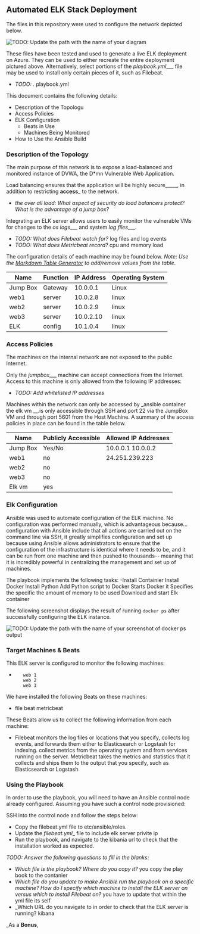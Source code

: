 ## Automated ELK Stack Deployment

The files in this repository were used to configure the network depicted below.

![TODO: Update the path with the name of your diagram](Images/diagram_project1.png)

These files have been tested and used to generate a live ELK deployment on Azure. They can be used to either recreate the entire deployment pictured above. Alternatively, select portions of the _playbook.yml____ file may be used to install only certain pieces of it, such as Filebeat.

  - _TODO: ._ playbook.yml

This document contains the following details:
- Description of the Topologu
- Access Policies
- ELK Configuration
  - Beats in Use
  - Machines Being Monitored
- How to Use the Ansible Build


### Description of the Topology

The main purpose of this network is to expose a load-balanced and monitored instance of DVWA, the D*mn Vulnerable Web Application.

Load balancing ensures that the application will be highly secure_____, in addition to restricting __access___ to the network.
- _the over all load: What aspect of security do load balancers protect? What is the advantage of a jump box?_

Integrating an ELK server allows users to easily monitor the vulnerable VMs for changes to the _os logs____ and system _log files____.
- _TODO: What does Filebeat watch for?_ log files and log events
- _TODO: What does Metricbeat record?_ cpu and memory load

The configuration details of each machine may be found below.
_Note: Use the [Markdown Table Generator](http://www.tablesgenerator.com/markdown_tables) to add/remove values from the table_.

| Name     | Function | IP Address | Operating System |
|----------|----------|------------|------------------|
| Jump Box | Gateway  | 10.0.0.1   | Linux            |
| web1     | server   | 10.0.2.8   | linux            |
| web2     | server   | 10.0.2.9   | linux            |
| web3     | server   | 10.0.2.10  | linux            |
| ELK      | config   | 10.1.0.4   | linux            |
### Access Policies

The machines on the internal network are not exposed to the public Internet. 

Only the _jumpbox____ machine can accept connections from the Internet. Access to this machine is only allowed from the following IP addresses:
- _TODO: Add whitelisted IP addresses_

Machines within the network can only be accessed by _ansible container the elk vm __.is only accessible through SSH and port 22 via the JumpBox VM and through port 5601 from the Host Machine.
A summary of the access policies in place can be found in the table below.

| Name     | Publicly Accessible | Allowed IP Addresses |
|----------|---------------------|----------------------|
| Jump Box | Yes/No              | 10.0.0.1 10.0.0.2    |
| web1     |  no                 | 24.251.239.223                     |
| web2     |  no                 |                      |
  web3     |  no
Elk vm     |  yes
### Elk Configuration

Ansible was used to automate configuration of the ELK machine. No configuration was performed manually, which is advantageous because...
 configuration with Ansible include that all actions are carried out on the command line via SSH, it greatly simplifies configuration and set up because using Ansible allows administrators to ensure that the configuration of the infrastructure is identical where it needs to be, and it can be run from one machine and then pushed to thousands-- meaning that it is incredibly powerful in centralizing the management and set up of machines.

The playbook implements the following tasks:
-Install Containier
Install Docker
Install Python
Add Python script to Docker
Starts Docker
it Specifies the specific the amount of memory to be used
Download and start Elk container


The following screenshot displays the result of running `docker ps` after successfully configuring the ELK instance.

![TODO: Update the path with the name of your screenshot of docker ps output](Images/docker_ps_output.png)

### Target Machines & Beats
This ELK server is configured to monitor the following machines:
-        web 1
         web 2
         web 3

We have installed the following Beats on these machines:
- file beat 
  metricbeat

These Beats allow us to collect the following information from each machine:
- Filebeat monitors the log files or locations that you specify, collects log events, and forwards them either to Elasticsearch or Logstash for indexing. 
collect metrics from the operating system and from services running on the server. Metricbeat takes the metrics and statistics that it collects and ships them to the output that you specify, such as Elasticsearch or Logstash

### Using the Playbook
In order to use the playbook, you will need to have an Ansible control node already configured. Assuming you have such a control node provisioned: 

SSH into the control node and follow the steps below:
- Copy the filebeat.yml file to etc/ansible/roles.
- Update the _filebeat.yml__ file to include elk server privite ip
- Run the playbook, and navigate to the kibania url to check that the installation worked as expected.

_TODO: Answer the following questions to fill in the blanks:_
- _Which file is the playbook? Where do you copy it?_ you copy the play book to the contanier
- _Which file do you update to make Ansible run the playbook on a specific machine? How do I specify which  machine to install the ELK server on versus which to install Filebeat on?_ you have to update that within the yml file its self
- _Which URL do you navigate to in order to check that the ELK server is running? kibana

_As a **Bonus**, 